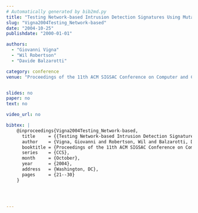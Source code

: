 ```yaml
---
# Automatically generated by bib2md.py
title: "Testing Network-based Intrusion Detection Signatures Using Mutant Exploits"
slug: "Vigna2004Testing_Network-based"
date: "2004-10-25"
publishdate: "2000-01-01"

authors:
  - "Giovanni Vigna"
  - "Wil Robertson"
  - "Davide Balzarotti"

category: conference
venue: "Proceedings of the 11th ACM SIGSAC Conference on Computer and Communications Security (CCS)"


slides: no
paper: no
text: no

video_url: no

bibtex: |
    @inproceedings{Vigna2004Testing_Network-based,
      title     = {{Testing Network-based Intrusion Detection Signatures Using Mutant Exploits}},
      author    = {Vigna, Giovanni and Robertson, Wil and Balzarotti, Davide},
      booktitle = {Proceedings of the 11th ACM SIGSAC Conference on Computer and Communications Security},
      series    = {CCS},
      month     = {October},
      year      = {2004},
      address   = {Washington, DC},
      pages     = {21--30}
    }




---
```



